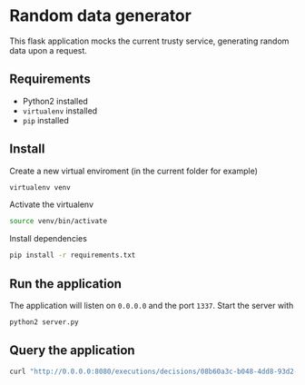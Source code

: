 # Random data generator

This flask application mocks the current trusty service, generating random data upon a request. 

## Requirements

- Python2 installed
- `virtualenv` installed
- `pip` installed

## Install 

Create a new virtual enviroment (in the current folder for example)
```bash 
virtualenv venv
```

Activate the virtualenv
```bash 
source venv/bin/activate
```

Install dependencies
```bash
pip install -r requirements.txt
```

## Run the application

The application will listen on `0.0.0.0` and the port `1337`. Start the server with

```bash
python2 server.py
```

## Query the application 

```bash
curl "http://0.0.0.0:8080/executions/decisions/08b60a3c-b048-4dd8-93d2-1833b85d0512/outcomes"
```
